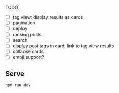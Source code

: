 TODO

- [ ] tag view: display results as cards
- [ ] pagination
- [ ] deploy
- [ ] ranking posts
- [ ] search
- [ ] display post tags in card, link to tag view results
- [ ] collapse cards
- [ ] emoji support?
## Serve

```bash
npm run dev
````
